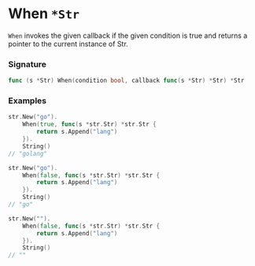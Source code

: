 # When `*Str`

`When` invokes the given callback if the given condition is true and returns a pointer to the current instance of Str.

### Signature

```go
func (s *Str) When(condition bool, callback func(s *Str) *Str) *Str
```

### Examples

```go
str.New("go").
	When(true, func(s *str.Str) *str.Str {
		return s.Append("lang")
	}).
	String()
// "golang"

str.New("go").
	When(false, func(s *str.Str) *str.Str {
		return s.Append("lang")
	}).
	String()
// "go"

str.New("").
	When(false, func(s *str.Str) *str.Str {
		return s.Append("lang")
	}).
	String()
// ""

```
